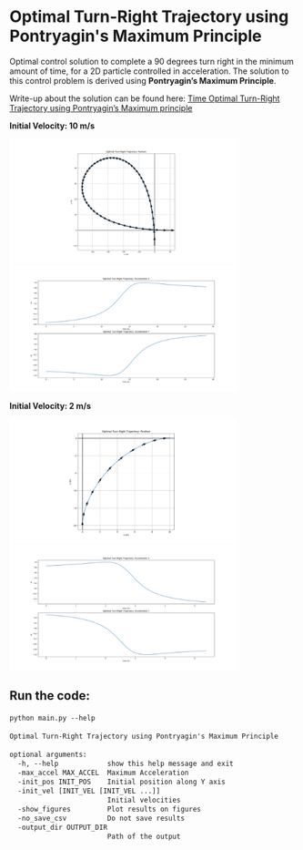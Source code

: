 # Optimal Turn-Right Trajectory using Pontryagin's Maximum Principle

Optimal control solution to complete a 90 degrees turn right in the minimum amount of time, for a 2D particle controlled in acceleration.
The solution to this control problem is derived using **Pontryagin’s Maximum Principle**.

Write-up about the solution can be found here: [Time Optimal Turn-Right Trajectory using Pontryagin’s Maximum principle](Optimal_Trajectory_Pontryagin.pdf)

**Initial Velocity: 10 m/s**

<img src="img/opti_traj_pos_10.png" alt="Position" width="400"/>
<img src="img/opti_traj_accel_10.png" alt="Acceleration" width="400"/>

**Initial Velocity: 2 m/s**

<img src="img/opti_traj_pos_2.png" alt="Position" width="400"/>
<img src="img/opti_traj_accel_2.png" alt="Acceleration" width="400"/>

## Run the code:

```
python main.py --help

Optimal Turn-Right Trajectory using Pontryagin's Maximum Principle

optional arguments:
  -h, --help            show this help message and exit
  -max_accel MAX_ACCEL  Maximum Acceleration
  -init_pos INIT_POS    Initial position along Y axis
  -init_vel [INIT_VEL [INIT_VEL ...]]
                        Initial velocities
  -show_figures         Plot results on figures
  -no_save_csv          Do not save results
  -output_dir OUTPUT_DIR
                        Path of the output
```